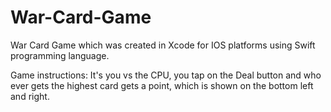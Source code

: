 # War-Card-Game

War Card Game which was created in Xcode for IOS platforms using Swift programming language.  

Game instructions: 
It's you vs the CPU, you tap on the Deal button and who ever gets the highest card gets a point, which is shown on the bottom left and right.

